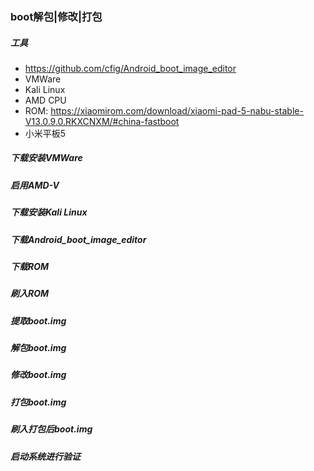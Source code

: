 ### boot解包|修改|打包
##### 工具
- https://github.com/cfig/Android_boot_image_editor  
- VMWare
- Kali Linux
- AMD CPU
- ROM: https://xiaomirom.com/download/xiaomi-pad-5-nabu-stable-V13.0.9.0.RKXCNXM/#china-fastboot
- 小米平板5
##### 下载安装VMWare
##### 启用AMD-V
##### 下载安装Kali Linux
##### 下载Android_boot_image_editor
##### 下载ROM 
##### 刷入ROM
##### 提取boot.img
##### 解包boot.img
##### 修改boot.img
##### 打包boot.img
##### 刷入打包后boot.img
##### 启动系统进行验证
